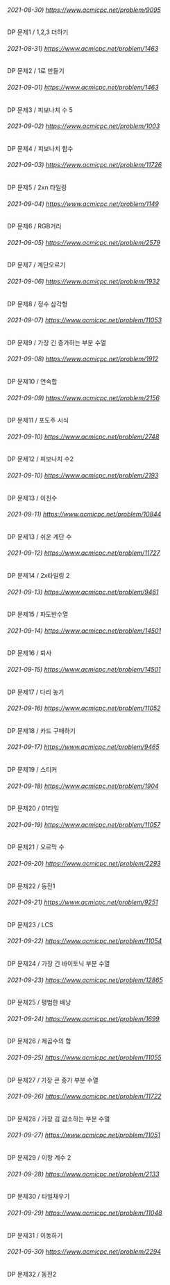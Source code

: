 ###### 2021-08-30) https://www.acmicpc.net/problem/9095
DP 문제1 / 1,2,3 더하기

###### 2021-08-31) https://www.acmicpc.net/problem/1463
DP 문제2 / 1로 만들기

###### 2021-09-01) https://www.acmicpc.net/problem/1463
DP 문제3 / 피보나치 수 5

###### 2021-09-02) https://www.acmicpc.net/problem/1003
DP 문제4 / 피보나치 함수

###### 2021-09-03) https://www.acmicpc.net/problem/11726
DP 문제5 / 2xn 타일링

###### 2021-09-04) https://www.acmicpc.net/problem/1149
DP 문제6 / RGB거리

###### 2021-09-05) https://www.acmicpc.net/problem/2579
DP 문제7 / 계단오르기

###### 2021-09-06) https://www.acmicpc.net/problem/1932
DP 문제8 / 정수 삼각형

###### 2021-09-07) https://www.acmicpc.net/problem/11053
DP 문제9 / 가장 긴 증가하는 부분 수열

###### 2021-09-08) https://www.acmicpc.net/problem/1912
DP 문제10 / 연속합

###### 2021-09-09) https://www.acmicpc.net/problem/2156
DP 문제11 / 포도주 시식

###### 2021-09-10) https://www.acmicpc.net/problem/2748
DP 문제12 / 피보나치 수2

###### 2021-09-10) https://www.acmicpc.net/problem/2193
DP 문제13 / 이친수

###### 2021-09-11) https://www.acmicpc.net/problem/10844
DP 문제13 / 쉬운 계단 수

###### 2021-09-12) https://www.acmicpc.net/problem/11727
DP 문제14 / 2x타일링 2 

###### 2021-09-13) https://www.acmicpc.net/problem/9461
DP 문제15 / 파도반수열

###### 2021-09-14) https://www.acmicpc.net/problem/14501
DP 문제16 / 퇴사

###### 2021-09-15) https://www.acmicpc.net/problem/14501
DP 문제17 / 다리 놓기

###### 2021-09-16) https://www.acmicpc.net/problem/11052
DP 문제18 / 카드 구매하기

###### 2021-09-17) https://www.acmicpc.net/problem/9465
DP 문제19 / 스티커

###### 2021-09-18) https://www.acmicpc.net/problem/1904
DP 문제20 / 01타일

###### 2021-09-19) https://www.acmicpc.net/problem/11057
DP 문제21 / 오르막 수

###### 2021-09-20) https://www.acmicpc.net/problem/2293
DP 문제22 / 동전1

###### 2021-09-21) https://www.acmicpc.net/problem/9251
DP 문제23 / LCS

###### 2021-09-22) https://www.acmicpc.net/problem/11054
DP 문제24 / 가장 긴 바이토닉 부분 수열

###### 2021-09-23) https://www.acmicpc.net/problem/12865
DP 문제25 / 평범한 배낭

###### 2021-09-24) https://www.acmicpc.net/problem/1699
DP 문제26 / 제곱수의 합

###### 2021-09-25) https://www.acmicpc.net/problem/11055
DP 문제27 / 가장 큰 증가 부분 수열

###### 2021-09-26) https://www.acmicpc.net/problem/11722
DP 문제28 / 가장 김 감소하는 부분 수열

###### 2021-09-27) https://www.acmicpc.net/problem/11051
DP 문제29 / 이항 계수 2

###### 2021-09-28) https://www.acmicpc.net/problem/2133
DP 문제30 / 타일채우기

###### 2021-09-29) https://www.acmicpc.net/problem/11048
DP 문제31 / 이동하기

###### 2021-09-30) https://www.acmicpc.net/problem/2294
DP 문제32 / 동전2
